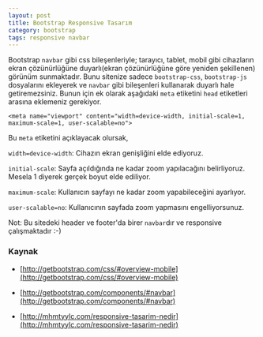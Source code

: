 ```yaml
---
layout: post
title: Bootstrap Responsive Tasarım
category: bootstrap
tags: responsive navbar
---
```


Bootstrap `navbar` gibi css bileşenleriyle; tarayıcı, tablet, mobil gibi cihazların ekran çözünürlüğüne duyarlı(ekran çözünürlüğüne göre yeniden şekillenen) görünüm sunmaktadır. Bunu sitenize sadece `bootstrap-css`, `bootstrap-js` dosyalarını ekleyerek ve `navbar` gibi bileşenleri kullanarak duyarlı hale getiremezsiniz. Bunun için ek olarak aşağıdaki `meta` etiketini `head` etiketleri arasına eklemeniz gerekiyor.

	<meta name="viewport" content="width=device-width, initial-scale=1, maximum-scale=1, user-scalable=no">

Bu `meta` etiketini açıklayacak olursak,

`width=device-width`: Cihazın ekran genişliğini elde ediyoruz.

`initial-scale`: Sayfa açıldığında ne kadar zoom yapılacağını belirliyoruz. Mesela 1 diyerek gerçek boyut elde ediliyor.

`maximum-scale`: Kullanıcın sayfayı ne kadar zoom yapabileceğini ayarlıyor.

`user-scalable=no`: Kullanıcının sayfada zoom yapmasını engelliyorsunuz.

Not: Bu sitedeki header ve footer'da birer `navbar`dır ve responsive çalışmaktadır :-)

### Kaynak

- [http://getbootstrap.com/css/#overview-mobile](http://getbootstrap.com/css/#overview-mobile)

- [http://getbootstrap.com/components/#navbar](http://getbootstrap.com/components/#navbar)

- [http://mhmtyylc.com/responsive-tasarim-nedir](http://mhmtyylc.com/responsive-tasarim-nedir)
